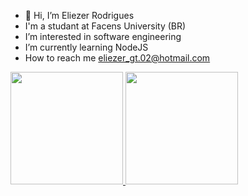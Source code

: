 - 👋 Hi, I’m Eliezer Rodrigues
- I'm a studant at Facens University (BR)
- I’m interested in software engineering
- I’m currently learning NodeJS
- How to reach me eliezer_gt.02@hotmail.com

<div>
<a href="https://github.com/eliezer-rodrigues037">
<img loading="lazy" height="180em" src="https://github-readme-stats.vercel.app/api/top-langs/?username=eliezer-rodrigues037&layout=compact&langs_count=7&theme=dracula"/>
<img loading="lazy" height="180em" src="https://github-readme-stats.vercel.app/api?username=eliezer-rodrigues037&show_icons=true&theme=dracula&include_all_commits=true&count_private=true"/>
</div>
